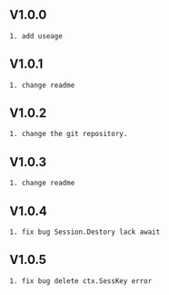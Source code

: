 ## V1.0.0
    1. add useage
## V1.0.1 
    1. change readme 
## V1.0.2 
    1. change the git repository.
## V1.0.3 
    1. change readme 
## V1.0.4 
    1. fix bug Session.Destory lack await
## V1.0.5 
    1. fix bug delete ctx.SessKey error 
